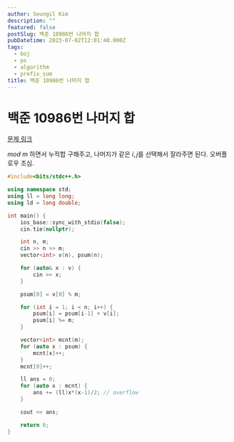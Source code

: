 ```yaml
---
author: Seungil Kim
description: ""
featured: false
postSlug: 백준 10986번 나머지 합
pubDatetime: 2023-07-02T12:01:40.000Z
tags:
  - boj
  - ps
  - algorithm
  - prefix_sum
title: 백준 10986번 나머지 합
---
```

# 백준 10986번 나머지 합

[문제 링크](https://www.acmicpc.net/problem/10986)

$mod$ $m$ 하면서 누적합 구해주고, 나머지가 같은 $i, j$를 선택해서  잘라주면 된다. 오버플로우 조심.

```cpp
#include<bits/stdc++.h>

using namespace std;
using ll = long long;
using ld = long double;

int main() {
    ios_base::sync_with_stdio(false);
    cin.tie(nullptr);

    int n, m;
    cin >> n >> m;
    vector<int> v(n), psum(n);

    for (auto& x : v) {
        cin >> x;
    }

    psum[0] = v[0] % m;

    for (int i = 1; i < n; i++) {
        psum[i] = psum[i-1] + v[i];
        psum[i] %= m;
    }

    vector<int> mcnt(m);
    for (auto x : psum) {
        mcnt[x]++;
    }
    mcnt[0]++;

    ll ans = 0;
    for (auto x : mcnt) {
        ans += (ll)x*(x-1)/2; // overflow
    }

    cout << ans;

    return 0;
}
```
